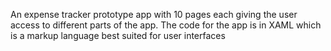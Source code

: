 An expense tracker prototype app with 10 pages each giving the user access to different parts of the app.
The code for the app is in XAML which is a markup language best suited for user interfaces
